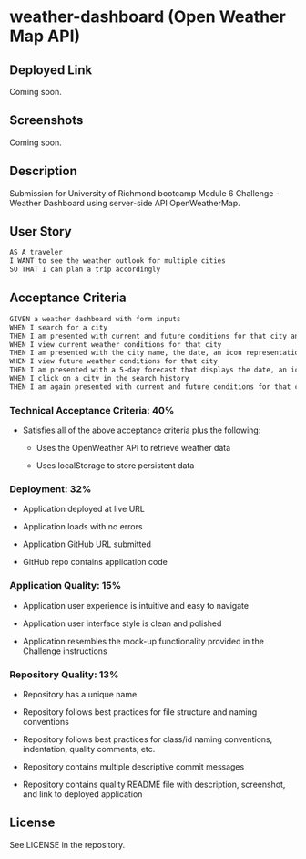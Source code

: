 # weather-dashboard (Open Weather Map API)

## Deployed Link

Coming soon.

## Screenshots

Coming soon. 

## Description

Submission for University of Richmond bootcamp Module 6 Challenge - Weather Dashboard using server-side API OpenWeatherMap.

## User Story

```md
AS A traveler
I WANT to see the weather outlook for multiple cities
SO THAT I can plan a trip accordingly
```

## Acceptance Criteria

```md
GIVEN a weather dashboard with form inputs
WHEN I search for a city
THEN I am presented with current and future conditions for that city and that city is added to the search history
WHEN I view current weather conditions for that city
THEN I am presented with the city name, the date, an icon representation of weather conditions, the temperature, the humidity, and the the wind speed
WHEN I view future weather conditions for that city
THEN I am presented with a 5-day forecast that displays the date, an icon representation of weather conditions, the temperature, the wind speed, and the humidity
WHEN I click on a city in the search history
THEN I am again presented with current and future conditions for that city
``` 

### Technical Acceptance Criteria: 40%

* Satisfies all of the above acceptance criteria plus the following:

  * Uses the OpenWeather API to retrieve weather data

  * Uses localStorage to store persistent data

### Deployment: 32%

* Application deployed at live URL

* Application loads with no errors

* Application GitHub URL submitted

* GitHub repo contains application code

### Application Quality: 15%

* Application user experience is intuitive and easy to navigate

* Application user interface style is clean and polished

* Application resembles the mock-up functionality provided in the Challenge instructions

### Repository Quality: 13%

* Repository has a unique name

* Repository follows best practices for file structure and naming conventions

* Repository follows best practices for class/id naming conventions, indentation, quality comments, etc.

* Repository contains multiple descriptive commit messages

* Repository contains quality README file with description, screenshot, and link to deployed application

## License

See LICENSE in the repository.